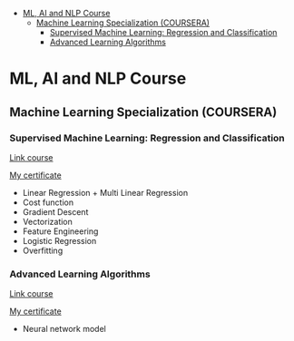 <!-- TOC -->
* [ML, AI and NLP Course](#ml-ai-and-nlp-course)
  * [Machine Learning Specialization (COURSERA)](#machine-learning-specialization-coursera)
    * [Supervised Machine Learning: Regression and Classification](#supervised-machine-learning-regression-and-classification)
    * [Advanced Learning Algorithms](#advanced-learning-algorithms)
<!-- TOC -->

# ML, AI and NLP Course

## Machine Learning Specialization (COURSERA)

### Supervised Machine Learning: Regression and Classification
[Link course](https://www.coursera.org/specializations/machine-learning-introduction)

[My certificate](https://www.coursera.org/account/accomplishments/certificate/ES74TSWHA85F)

- Linear Regression + Multi Linear Regression
- Cost function
- Gradient Descent
- Vectorization
- Feature Engineering
- Logistic Regression
- Overfitting

### Advanced Learning Algorithms

[Link course](https://www.coursera.org/learn/advanced-learning-algorithms)

[My certificate]()

- Neural network model
